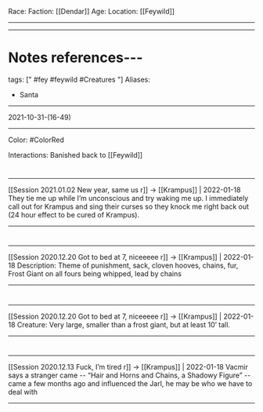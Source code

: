 Race:
Faction: [[Dendar]]
Age:
Location: [[Feywild]]



---
---
# Notes references---
tags: [" #fey #feywild #Creatures "]
Aliases:
- Santa
---

2021-10-31-(16-49)





---

Color: #ColorRed


Interactions:
Banished back to [[Feywild]]

#
---

[[Session 2021.01.02 New year, same us r]] -> [[Krampus]] | 2022-01-18
They tie me up while I’m unconscious and try waking me up. I immediately call out for Krampus and sing their curses so they knock me right back out (24 hour effect to be cured of Krampus).

---


#
---

[[Session 2020.12.20 Got to bed at 7, niceeeee r]] -> [[Krampus]] | 2022-01-18
Description: Theme of punishment, sack, cloven hooves, chains, fur, Frost Giant on all fours being whipped, lead by chains

---


#
---

[[Session 2020.12.20 Got to bed at 7, niceeeee r]] -> [[Krampus]] | 2022-01-18
Creature: Very large, smaller than a frost giant, but at least 10’ tall.

---


#
---

[[Session 2020.12.13 Fuck, I’m tired r]] -> [[Krampus]] | 2022-01-18
Vacmir says a stranger came -- “Hair and Horns and Chains, a Shadowy Figure” -- came a few months ago and influenced the Jarl, he may be who we have to deal with

---

